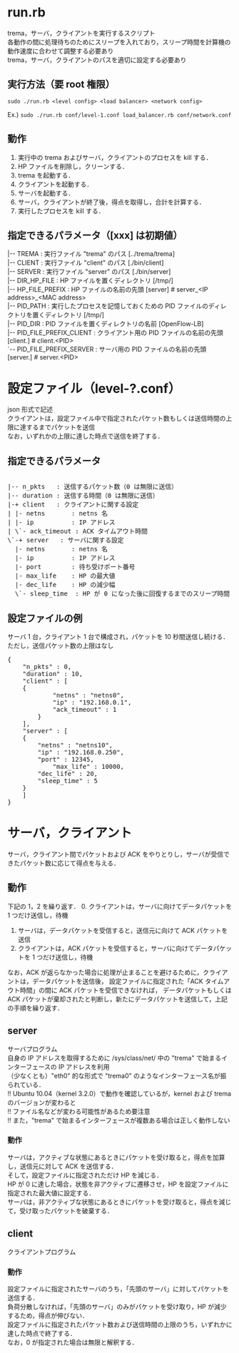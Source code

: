 # run.rb
trema，サーバ，クライアントを実行するスクリプト  
各動作の間に処理待ちのためにスリープを入れており，スリープ時間を計算機の動作速度に合わせて調整する必要あり  
trema，サーバ，クライアントのパスを適切に設定する必要あり  

## 実行方法（要 root 権限）
`sudo ./run.rb <level config> <load balancer> <network config>`

Ex.) `sudo ./run.rb conf/level-1.conf load_balancer.rb conf/network.conf`

## 動作
1. 実行中の trema およびサーバ，クライアントのプロセスを kill する．
2. HP ファイルを削除し，クリーンする．
3. trema を起動する．
4. クライアントを起動する．
5. サーバを起動する．
6. サーバ，クライアントが終了後，得点を取得し，合計を計算する．
7. 実行したプロセスを kill する．

## 指定できるパラメータ（[xxx] は初期値）
|-- TREMA          : 実行ファイル "trema" のパス [../trema/trema]  
|-- CLIENT         : 実行ファイル "client" のパス [./bin/client]  
|-- SERVER         : 実行ファイル "server" のパス [./bin/server]  
|-- DIR_HP_FILE    : HP ファイルを置くディレクトリ [/tmp/]  
|-- HP_FILE_PREFIX : HP ファイルの名前の先頭 [server] # server_\<IP address\>_\<MAC address\>  
|-- PID_PATH       : 実行したプロセスを記憶しておくための PID ファイルのディレクトリを置くディレクトリ [/tmp/]  
|-- PID_DIR        : PID ファイルを置くディレクトリの名前 [OpenFlow-LB]  
|-- PID_FILE_PREFIX_CLIENT : クライアント用の PID ファイルの名前の先頭 [client.] # client.\<PID\>  
\`-- PID_FILE_PREFIX_SERVER : サーバ用の PID ファイルの名前の先頭 [server.] # server.\<PID\>  

# 設定ファイル（level-?.conf）
json 形式で記述  
クライアントは，設定ファイル中で指定されたパケット数もしくは送信時間の上限に達するまでパケットを送信  
なお，いずれかの上限に達した時点で送信を終了する．  

## 指定できるパラメータ
<xmp>
|-- n_pkts   : 送信するパケット数（0 は無限に送信）  
|-- duration : 送信する時間（0 は無限に送信）  
|-+ client   : クライアントに関する設定  
| |- netns       : netns 名  
| |- ip          : IP アドレス  
| \`- ack_timeout : ACK タイムアウト時間  
\`-+ server   : サーバに関する設定  
  |- netns       : netns 名  
  |- ip          : IP アドレス  
  |- port        : 待ち受けポート番号  
  |- max_life    : HP の最大値  
  |- dec_life    : HP の減少幅  
  \`- sleep_time  : HP が 0 になった後に回復するまでのスリープ時間  
</xmp>

## 設定ファイルの例
サーバ 1 台，クライアント 1 台で構成され，パケットを 10 秒間送信し続ける．  
ただし，送信パケット数の上限はなし  

<pre>
{  
    "n_pkts" : 0,  
    "duration" : 10,  
    "client" : [  
	{  
            "netns" : "netns0",   
            "ip" : "192.168.0.1",  
            "ack_timeout" : 1  
        }  
    ],  
    "server" : [  
	{  
	    "netns" : "netns10",  
	    "ip" : "192.168.0.250",  
	    "port" : 12345,  
            "max_life" : 10000,  
	    "dec_life" : 20,  
	    "sleep_time" : 5  
	}  
    ]  
}  
</pre>

# サーバ，クライアント
サーバ，クライアント間でパケットおよび ACK をやりとりし，サーバが受信できたパケット数に応じて得点を与える．

## 動作
下記の 1，2 を繰り返す．
0. クライアントは，サーバに向けてデータパケットを 1 つだけ送信し，待機
1. サーバは，データパケットを受信すると，送信元に向けて ACK パケットを送信
2. クライアントは，ACK パケットを受信すると，サーバに向けてデータパケットを 1 つだけ送信し，待機  

なお，ACK が返らなかった場合に処理が止まることを避けるために，クライアントは，データパケットを送信後，
設定ファイルに指定された「ACK タイムアウト時間」の間に ACK パケットを受信できなければ，
データパケットもしくは ACK パケットが棄却されたと判断し，新たにデータパケットを送信して，上記の手順を繰り返す．

## server
サーバプログラム  
自身の IP アドレスを取得するために /sys/class/net/ 中の "trema" で始まるインターフェースの IP アドレスを利用  
 （少なくとも）"eth0" 的な形式で "trema0" のようなインターフェース名が振られている．  
!! Ubuntu 10.04（kernel 3.2.0）で動作を確認しているが，kernel および trema のバージョンが変わると  
!! ファイル名などが変わる可能性があるため要注意  
!! また，"trema" で始まるインターフェースが複数ある場合は正しく動作しない  

### 動作
サーバは，アクティブな状態にあるときにパケットを受け取ると，得点を加算し，送信元に対して ACK を送信する．  
そして，設定ファイルに指定されただけ HP を減じる．  
HP が 0 に達した場合，状態を非アクティブに遷移させ，HP を設定ファイルに指定された最大値に設定する．  
サーバは，非アクティブな状態にあるときにパケットを受け取ると，得点を減じて，受け取ったパケットを破棄する．  

## client
クライアントプログラム

### 動作
設定ファイルに指定されたサーバのうち，「先頭のサーバ」に対してパケットを送信する．  
負荷分散しなければ，「先頭のサーバ」のみがパケットを受け取り，HP が減少するため，得点が伸びない．  
設定ファイルに指定されたパケット数および送信時間の上限のうち，いずれかに達した時点で終了する．  
なお，0 が指定された場合は無限と解釈する．
